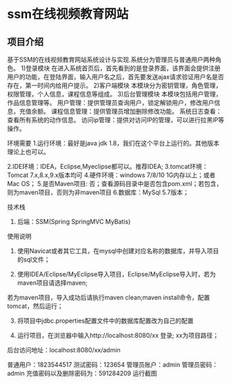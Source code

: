 # ssm在线视频教育网站
## 项目介绍
基于SSM的在线视频教育网站系统设计与实现.系统分为管理员与普通用户两种角色。
1)登录模块
在进入系统首页后，首先看到的是登录界面，该界面会提供注册用户的功能，在登陆界面，输入用户名之后，首先要发送ajax请求验证用户名是否存在，第一时间内给用户提示。
2)客户端模块
本模块分为密钥管理，角色管理，权限管理，个人信息，课程信息等组成。
3)后台管理模块
本模块包括用户管理，作品信息管理等。 用户管理：提供管理员查询用户，锁定解锁用户，修改用户信息，充值余额。 课程信息管理：提供管理员增加删除修改功能。 系统日志查看：查看所有系统的动作信息。 访问ip管理：提供对访问IP的管理，可以进行拉黑IP等操作。

环境需要
1.运行环境：最好是java jdk 1.8，我们在这个平台上运行的。其他版本理论上也可以。

2.IDE环境：IDEA，Eclipse,Myeclipse都可以。推荐IDEA;
3.tomcat环境：Tomcat 7.x,8.x,9.x版本均可
4.硬件环境：windows 7/8/10 1G内存以上；或者 Mac OS；
5.是否Maven项目: 否；查看源码目录中是否包含pom.xml；若包含，则为maven项目，否则为非maven项目
6.数据库：MySql 5.7版本；

技术栈
1. 后端：SSM(Spring SpringMVC MyBatis)

使用说明
1. 使用Navicat或者其它工具，在mysql中创建对应名称的数据库，并导入项目的sql文件；

2. 使用IDEA/Eclipse/MyEclipse导入项目，Eclipse/MyEclipse导入时，若为maven项目请选择maven;

若为maven项目，导入成功后请执行maven clean;maven install命令，配置tomcat，然后运行；

3. 将项目中jdbc.properties配置文件中的数据库配置改为自己的配置

4. 运行项目，在浏览器中输入http://localhost:8080/xx  登录; xx为项目路径；

后台访问地址：localhost:8080/xx/admin

普通用户：1823544517 测试密码：123654
管理员账户：admin 管理员密码：admin
充值密码以及删除密码为：591284209
运行截图
